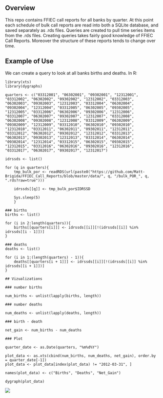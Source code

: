## Overview

This repo contains FFIEC call reports for all banks by quarter.  At this point each schedule of bulk call reports are read into both a SQLite database, and saved separately as .rds files.  Queries are created to pull time series items from the .rds files.  Creating queries takes fairly good knowledge of FFIEC Call Reports.  Moreover the structure of these reports tends to change over time.

## Example of Use

We can create a query to look at all banks births and deaths.  In R:

```
library(xts)
library(dygraphs)

quarters <- c("03312001", "06302001", "09302001", "12312001", "03312002", "06302002", "09302002", "12312002", "03312003", "06302003", "09302003", "12312003", "03312004", "06302004", "09302004", "12312004", "03312005", "06302005", "09302005", "12312005", "03312006", "06302006", "09302006", "12312006", "03312007", "06302007", "09302007", "12312007", "03312008", "06302008", "09302008", "12312008", "03312009", "06302009", "09302009", "12312009", "03312010", "06302010", "09302010", "12312010", "03312011", "06302011", "09302011", "12312011", "03312012", "06302012", "09302012", "12312012", "03312013", "06302013", "09302013", "12312013", "03312014", "06302014", "09302014", "12312014", "03312015", "06302015", "09302015", "12312015", "03312016", "06302016", "09302016", "12312016", "03312017", "06302017", "09302017", "12312017")

idrssds <- list()

for (q in quarters){
	tmp_bulk_por <- readRDS(url(paste0("https://github.com/Matt-Brigida/FFIEC_Call_Reports/blob/master/data/", q, "/bulk_POR_", q, ".rds?raw=true")))

	idrssds[[q]] <- tmp_bulk_por$IDRSSD

	Sys.sleep(5)
    }

### births
births <- list()

for (i in 2:length(quarters)){
    births[[quarters[i]]] <- idrssds[[i]][!(idrssds[[i]] %in% idrssds[[i - 1]])]
}

### deaths
deaths <- list()

for (i in 1:(length(quarters) - 1)){
    deaths[[quarters[i + 1]]] <- idrssds[[i]][!(idrssds[[i]] %in% idrssds[[i + 1]])]
}

## Vizualizations

### number births

num_births <- unlist(lapply(births, length))

### number deaths

num_deaths <- unlist(lapply(deaths, length))

### birth - death

net_gain <- num_births - num_deaths

### Plot

quarter_date <- as.Date(quarters, "%m%d%Y")

plot_data <- as.xts(cbind(num_births, num_deaths, net_gain), order.by = quarter_date[-1])
plot_data <- plot_data[index(plot_data) != "2012-03-31", ]

names(plot_data) <- c("Births", "Deaths", "Net_Gain")

dygraph(plot_data)
```

<img src="./plot.html"></img>
